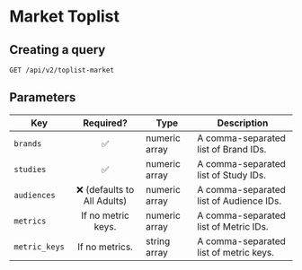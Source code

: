 # Market Toplist

## Creating a query

```http request
GET /api/v2/toplist-market
```

## Parameters

| Key           |          Required?           | Type          | Description                             |
|---------------|:----------------------------:|---------------|-----------------------------------------|
| `brands`      |      :white_check_mark:      | numeric array | A comma-separated list of Brand IDs.    |
| `studies`     |      :white_check_mark:      | numeric array | A comma-separated list of Study IDs.    |
| `audiences`   | :x: (defaults to All Adults) | numeric array | A comma-separated list of Audience IDs. |
| `metrics`     |      If no metric keys.      | numeric array | A comma-separated list of Metric IDs.   |
| `metric_keys` |        If no metrics.        | string array  | A comma-separated list of metric keys.  |
